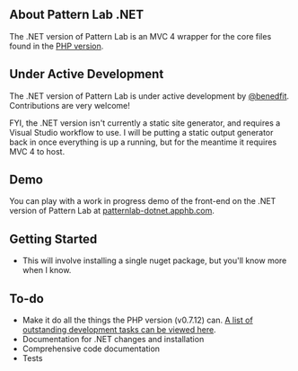 ## About Pattern Lab .NET

The .NET version of Pattern Lab is an MVC 4 wrapper for the core files found in the [PHP version](https://github.com/pattern-lab/patternlab-php).

## Under Active Development

The .NET version of Pattern Lab is under active development by [@benedfit](https://twitter.com/benedfit). Contributions are very welcome!

FYI, the .NET version isn't currently a static site generator, and requires a Visual Studio workflow to use. I will be putting a static output generator back in once everything is up a running, but for the meantime it requires MVC 4 to host.

## Demo

You can play with a work in progress demo of the front-end on the .NET version of Pattern Lab at [patternlab-dotnet.apphb.com](http://patternlab-dotnet.apphb.com/).

## Getting Started

* This will involve installing a single nuget package, but you'll know more when I know.

## To-do

* Make it do all the things the PHP version (v0.7.12) can. [A list of outstanding development tasks can be viewed here](https://github.com/benedfit/patternlab-dotnet/issues?labels=v0.7.12&page=1&state=open).
* Documentation for .NET changes and installation
* Comprehensive code documentation
* Tests
